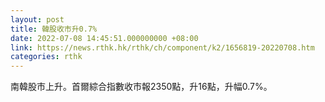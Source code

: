 ```yaml
---
layout: post
title: 韓股收市升0.7%
date: 2022-07-08 14:45:51.000000000 +08:00
link: https://news.rthk.hk/rthk/ch/component/k2/1656819-20220708.htm
categories: rthk
---
```


南韓股市上升。首爾綜合指數收市報2350點，升16點，升幅0.7%。
